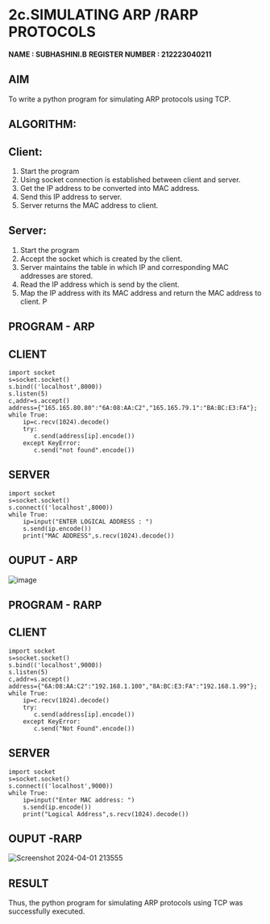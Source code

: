 # 2c.SIMULATING ARP /RARP PROTOCOLS
**NAME : SUBHASHINI.B** 
**REGISTER NUMBER : 212223040211**
## AIM
To write a python program for simulating ARP protocols using TCP.
## ALGORITHM:
## Client:
1. Start the program
2. Using socket connection is established between client and server.
3. Get the IP address to be converted into MAC address.
4. Send this IP address to server.
5. Server returns the MAC address to client.
## Server:
1. Start the program
2. Accept the socket which is created by the client.
3. Server maintains the table in which IP and corresponding MAC addresses are
stored.
4. Read the IP address which is send by the client.
5. Map the IP address with its MAC address and return the MAC address to client.
P
## PROGRAM - ARP
## CLIENT 

```
import socket
s=socket.socket()
s.bind(('localhost',8000))
s.listen(5)
c,addr=s.accept()
address={"165.165.80.80":"6A:08:AA:C2","165.165.79.1":"BA:BC:E3:FA"};
while True:
    ip=c.recv(1024).decode()
    try:
       c.send(address[ip].encode())
    except KeyError:
       c.send("not found".encode())
```
## SERVER

```
import socket
s=socket.socket()
s.connect(('localhost',8000))
while True:
    ip=input("ENTER LOGICAL ADDRESS : ")
    s.send(ip.encode())
    print("MAC ADDRESS",s.recv(1024).decode())
```
## OUPUT - ARP

![image](https://github.com/NaliniG007/2c.ARP_RARP_PROTOCOLS/assets/164154478/1bd9896d-3e34-4986-a628-d66a2ad3cfa8)


## PROGRAM - RARP

## CLIENT 

```
import socket
s=socket.socket()
s.bind(('localhost',9000))
s.listen(5)
c,addr=s.accept()
address={"6A:08:AA:C2":"192.168.1.100","8A:BC:E3:FA":"192.168.1.99"};
while True:
    ip=c.recv(1024).decode()
    try:
       c.send(address[ip].encode())
    except KeyError:
       c.send("Not Found".encode())
```

## SERVER

```
import socket 
s=socket.socket()
s.connect(('localhost',9000))
while True:
    ip=input("Enter MAC address: ")
    s.send(ip.encode())
    print("Logical Address",s.recv(1024).decode())
```

## OUPUT -RARP

![Screenshot 2024-04-01 213555](https://github.com/NaliniG007/2c.ARP_RARP_PROTOCOLS/assets/164154478/f7d63800-4dbb-4987-bbdd-bc43fa9a0d8d)


## RESULT
Thus, the python program for simulating ARP protocols using TCP was successfully 
executed.
